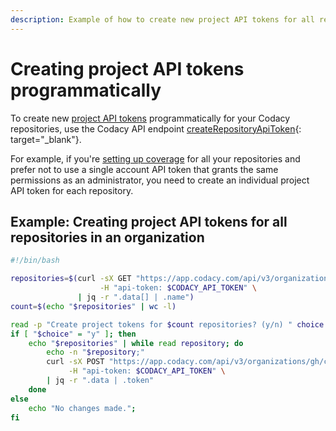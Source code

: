 ```yaml
---
description: Example of how to create new project API tokens for all repositories in an organization using the Codacy API endpoint createRepositoryApiToken.
---
```



# Creating project API tokens programmatically

To create new [project API tokens](../api-tokens.md) programmatically for your Codacy repositories, use the Codacy API endpoint [createRepositoryApiToken](https://app.codacy.com/api/api-docs#createRepositoryApiToken){: target="_blank"}.

For example, if you're [setting up coverage](../../coverage-reporter/index.md) for all your repositories and prefer not to use a single account API token that grants the same permissions as an administrator, you need to create an individual project API token for each repository.

## Example: Creating project API tokens for all repositories in an organization

<!--TODO: Finish up script to include placeholders for user inputs -->

```bash
#!/bin/bash

repositories=$(curl -sX GET "https://app.codacy.com/api/v3/organizations/gh/codacy-docs/repositories" \
                    -H "api-token: $CODACY_API_TOKEN" \
               | jq -r ".data[] | .name")
count=$(echo "$repositories" | wc -l)

read -p "Create project tokens for $count repositories? (y/n) " choice
if [ "$choice" = "y" ]; then
	echo "$repositories" | while read repository; do
		echo -n "$repository;"
		curl -sX POST "https://app.codacy.com/api/v3/organizations/gh/codacy-docs/repositories/$repository/tokens" \
	         -H "api-token: $CODACY_API_TOKEN" \
	   	| jq -r ".data | .token"
	done
else
	echo "No changes made.";
fi
```